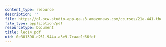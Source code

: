 ```yaml
---
content_type: resource
description: ''
file: https://ol-ocw-studio-app-qa.s3.amazonaws.com/courses/21a-441-the-conquest-of-america-spring-2004/0e301398d251944aa3e97caae1d66fef_lec14.pdf
file_type: application/pdf
resourcetype: Document
title: lec14.pdf
uid: 0e301398-d251-944a-a3e9-7caae1d66fef
---
```

